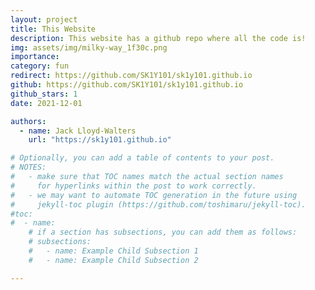 ```yaml
---
layout: project
title: This Website
description: This website has a github repo where all the code is!
img: assets/img/milky-way_1f30c.png
importance: 
category: fun
redirect: https://github.com/SK1Y101/sk1y101.github.io
github: https://github.com/SK1Y101/sk1y101.github.io
github_stars: 1
date: 2021-12-01

authors:
  - name: Jack Lloyd-Walters
    url: "https://sk1y101.github.io"

# Optionally, you can add a table of contents to your post.
# NOTES:
#   - make sure that TOC names match the actual section names
#     for hyperlinks within the post to work correctly.
#   - we may want to automate TOC generation in the future using
#     jekyll-toc plugin (https://github.com/toshimaru/jekyll-toc).
#toc:
#  - name:
    # if a section has subsections, you can add them as follows:
    # subsections:
    #   - name: Example Child Subsection 1
    #   - name: Example Child Subsection 2

---
```


